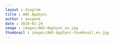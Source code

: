```yaml
---
layout : diagram
title : AWS AppSync
author : awsgeek
date : 2019-01-29
image : images/AWS-AppSync_en.jpg
thumbnail : images/AWS-AppSync-thumbnail_en.jpg
---
```

